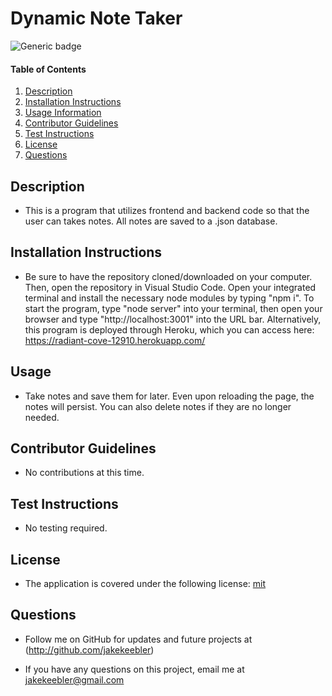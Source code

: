 # Dynamic Note Taker

  ![Generic badge](https://img.shields.io/badge/license-mit-green.svg)

  #### Table of Contents
  
  1. [Description](#description)
  2. [Installation Instructions](#installation-instructions)
  3. [Usage Information](#usage-information)
  4. [Contributor Guidelines](#contributor-guidelines)
  5. [Test Instructions](#test-instructions)
  6. [License](#license)
  7. [Questions](#questions)
  
  ## Description
  * This is a program that utilizes frontend and backend code so that the user can takes notes. All notes are saved to a .json database.
  
  ## Installation Instructions
  * Be sure to have the repository cloned/downloaded on your computer. Then, open the repository in Visual Studio Code. Open your integrated terminal and install the necessary node modules by typing "npm i". To start the program, type "node server" into your terminal, then open your browser and type "http://localhost:3001" into the URL bar. Alternatively, this program is deployed through Heroku, which you can access here: https://radiant-cove-12910.herokuapp.com/
  
  ## Usage
  * Take notes and save them for later. Even upon reloading the page, the notes will persist. You can also delete notes if they are no longer needed.
  
  ## Contributor Guidelines
  * No contributions at this time.
  
  ## Test Instructions
  * No testing required.
  
  ## License
  * The application is covered under the following license:
    [mit](https://choosealicense.com/licenses/mit)
  
  ## Questions
  * Follow me on GitHub for updates and future projects at (http://github.com/jakekeebler)
  
  * If you have any questions on this project, email me at jakekeebler@gmail.com